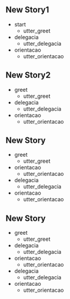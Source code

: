 ## New Story1
* start
    - utter_greet
* delegacia
    - utter_delegacia
* orientacao
    - utter_orientacao

## New Story2
* greet
    - utter_greet
* delegacia
    - utter_delegacia
* orientacao
    - utter_orientacao

## New Story

* greet
    - utter_greet
* orientacao
    - utter_orientacao
* delegacia
    - utter_delegacia
* orientacao
    - utter_orientacao

## New Story

* greet
    - utter_greet
* delegacia
    - utter_delegacia
* orientacao
    - utter_orientacao
* delegacia
    - utter_delegacia
* orientacao
    - utter_orientacao

